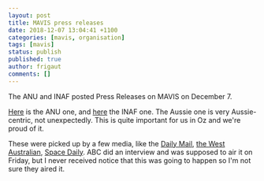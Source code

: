 ```yaml
---
layout: post
title: MAVIS press releases
date: 2018-12-07 13:04:41 +1100
categories: [mavis, organisation]
tags: [mavis]
status: publish
published: true
author: frigaut
comments: []
---
```


The ANU and INAF posted Press Releases on MAVIS on December 7.

[Here](http://www.anu.edu.au/news/all-news/australia-leads-project-to-revolutionise-astronomy) is the ANU one, and [here](http://www.media.inaf.it/2018/12/07/mavis-astronomia-ottica/) the INAF one. The Aussie one is very Aussie-centric, not unexpectedly. This is quite important for us in Oz and we're proud of it.

These were picked up by a few media, like the [Daily Mail](https://www.dailymail.co.uk/sciencetech/article-6467433/Aust-boffins-lead-Chile-telescope-design.html), [the West Australian](https://thewest.com.au/technology/aust-boffins-lead-chile-telescope-design-ng-s-1910838), [Space Daily](http://www.spacedaily.com/reports/Australia_Leads_Project_to_Revolutionize_Astronomy_999.html). ABC did an interview and was supposed to air it on Friday, but I never received notice that this was going to happen so I'm not sure they aired it.
